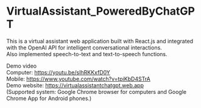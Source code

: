 # VirtualAssistant_PoweredByChatGPT
 This is a virtual assistant web application built with React.js and integrated with the OpenAI API for intelligent conversational interactions.
 <br />Also implemented speech-to-text and text-to-speech functions.
 
 Demo video  <br />
 Computer: https://youtu.be/sIhRKKxfD0Y<br />
 Mobile: https://www.youtube.com/watch?v=tpiKbD4STrA<br />
 Demo website: https://virtualassistantchatgpt.web.app <br />
 (Supported system: Google Chrome browser for computers and Google Chrome App for Android phones.)
